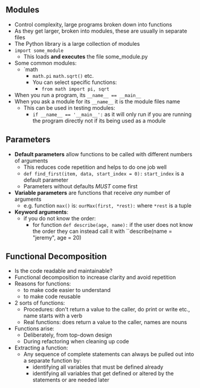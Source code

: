 ## Modules
- Control complexity, large programs broken down into functions
- As they get larger, broken into modules, these are usually in separate files
- The Python library is a large collection of modules
- `import some_module`
	- This loads **and executes** the file some_module.py
- Some common modules:
	- `math
		- `math.pi` `math.sqrt()` etc.
		- You can select specific functions:
			- `from math import pi, sqrt`
- When you run a program, its `__name__ == __main__`
- When you ask a module for its ``__name__`` it is the module files name
	- This can be used in testing modules:
		- `if __name__ == '__main__':` as it will only run if you are running the program directly not if its being used as a module

## Parameters
- **Default parameters** allow functions to be called with different numbers of arguments
	- This reduces code repetition and helps to do one job well
	- ``def find_first(item, data, start_index = 0):`` `start_index` is a default parameter
	- Parameters without defaults *MUST* come first
- **Variable parameters** are functions that receive *any* number of arguments
	- e.g. function `max()` is: `ourMax(first, *rest):` where `*rest` is a tuple
- **Keyword arguments**: 
	- if you do not know the order:
		- for function ``def describe(age, name):`` if the user does not know the order they can instead call it with ``describe(name = "jeremy", age = 20)

## Functional Decomposition
- Is the code readable and maintainable?
- Functional decomposition to increase clarity and avoid repetition
- Reasons for functions:
	- to make code easier to understand
	- to make code reusable
- 2 sorts of functions:
	- Procedures: don't return a value to the caller, do print or write etc., name starts with a verb
	- Real functions: does return a value to the caller, names are nouns
- Functions arise:
	- Deliberately, from top-down design
	- During refactoring when cleaning up code
- Extracting a function:
	- Any sequence of complete statements can always be pulled out into a separate function by:
		- identifying all variables that must be defined already
		- identifying all variables that get defined or altered by the statements or are needed later